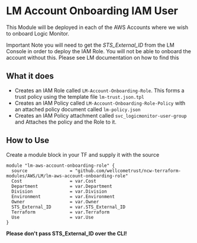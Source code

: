 # LM Account Onboarding IAM User

This Module will be deployed in each of the AWS Accounts where we wish to onboard Logic Monitor.

Important Note you will need to get the *STS_External_ID* from the LM Console in order to deploy the IAM Role.  You will not be able to onboard the account without this.  Please see LM documentation on how to find this

## What it does
* Creates an IAM Role called `LM-Account-Onboarding-Role`.  This forms a trust policy using the template file `lm-trust.json.tpl`
* Creates an IAM Policy called `LM-Account-Onboarding-Role-Policy` with an attached policy document called `lm-policy.json`
* Creates an IAM Policy attachment called `svc_logicmonitor-user-group` and Attaches the policy and the Role to it.

## How to Use
Create a module block in your TF and supply it with the source
```
module "lm-aws-account-onboarding-role" {
  source                = "github.com/wellcometrust/ncw-terraform-modules/AWS/LM/lm-aws-account-onboarding-role"
  Cost                  = var.Cost
  Department            = var.Department
  Division              = var.Division
  Environment           = var.Environment
  Owner                 = var.Owner
  STS_External_ID       = var.STS_External_ID
  Terraform             = var.Terraform
  Use                   = var.Use
}
```

**Please don't pass STS_External_ID over the CLI!**